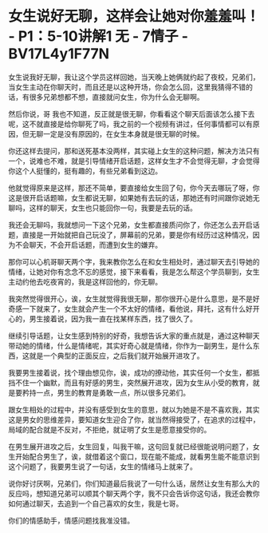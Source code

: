 # 女生说好无聊，这样会让她对你羞羞叫！ - P1：5-10讲解1 无 - 7情子 - BV17L4y1F77N

女生说我好无聊，我让这个学员这样回她，当天晚上她俩就约起了夜校，兄弟们，当女生主动在你聊天时，而且还是以这种开场，你会怎么回，这里我猜得不错的话，有很多兄弟想都不想，直接就问女生，你为什么会无聊啊。

然后你说，哥 我也不知道，反正就是很无聊，你看看这个聊天后面该怎么接下去呢，这不就直接是给你聊死了吗，我之前的一个视频有讲过，任何事情都可以有原因，但无聊一定是没有原因的，在女生本身就是很无聊的时候。

你还这样去提问，那和送死基本没两样，其实碰上女生的这种问题，解决方法只有一个，说难也不难，就是引导情绪开启话题，这样女生才不会觉得无聊，才会觉得你这个人挺懂的，挺有趣的，有些兄弟看到这边。

他就觉得原来是这样，那还不简单，要直接给女生回了句，你今天去哪玩了呀，你这是很开启话题嘛，女生都说无聊，如果她有去玩的话，那她还有时间跟你说她无聊吗，这样的聊天，女生也只能回你一句，我要是去玩的话。

我还会无聊吗，我就想问一下这个兄弟，女生都直接质问你了，你还怎么去开启话题，直接是一开始就把自己玩没了，屏幕前的兄弟，要是你有经历过这种情况，因为不会聊天，不会开启话题，而遭到女生的嫌弃。

那你可以心机哥聊天两个字，我来教你怎么在和女生相处时，通过聊天去引导她的情绪，让她对你有念念不忘的感觉，接下来看看，我是怎么帮这个学员聊到，女生主动约他去吃夜宵的，我是这样回他的，你无聊。

我突然觉得很开心，诶，女生就觉得我很无聊，那你很开心是什么意思，是不是好奇感一下就来了，女生就会产生一个不太好的情绪，看他说，拜托，这有什么好开心的，男生接着说，因为我一直在找某样东西，找了很久了。

继续引导话题，让女生感到特别的好奇，我想告诉大家的重点就是，通过这种聊天带动她的情绪，什么是情绪呢，其实好奇心就是情绪，你作为一副男生，是什么东西，这就是一个典型的正面反应，之后我们就开始展开进攻了。

我要男生接着说，找个理由想见你，诶，成功的撩动他，其实任何一个女生，都抵挡不住一个幽默，而且有好感的男生，突然展开进攻，因为女生从小受的教育，就是要矜持一点，男生的教育是勇敢一点，所以很多兄弟们。

跟女生相处的过程中，并没有感受到女生的意思，就以为她是不是不喜欢我，其实这是男女的思维差异，要知道女生迎合了你，就当然得接受了，在追求的过程中，局域的配合就是不反对，不拒绝，就证明了女生是愿意接受你的。

在男生展开进攻之后，女生回复，叫我干嘛，这句回复就已经很能说明问题了，女生开始配合男生了，诶，就借着这个窗口，现在能不能成，就看男生能不能意识到这个问题了，我要男生说了一句话，女生的情绪马上就来了。

说你好讨厌啊，兄弟们，你们知道最后我说了一句什么话，居然让女生有那么大的反应吗，想知道兄弟可以顺其个聊天两个字，我不只会告诉你这句话，我还会教你如何通过聊天，去追到一个自己喜欢的女生，我是七哥。

你们的情感助手，情感问题找我准没错。